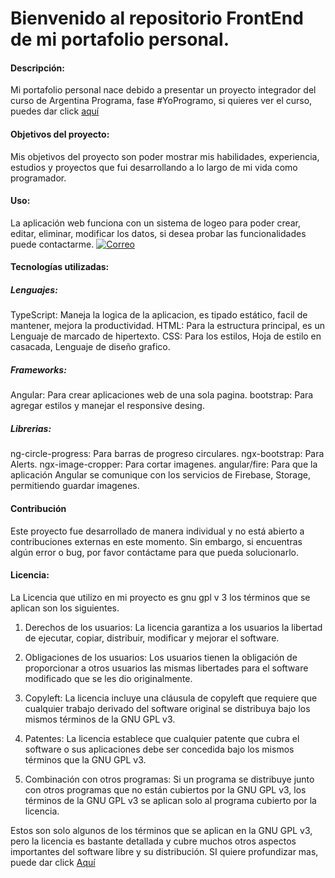 # Bienvenido al repositorio FrontEnd de mi portafolio personal.
#### Descripción:

Mi portafolio personal nace debido a presentar un proyecto integrador del curso de Argentina Programa, fase #YoProgramo, si quieres ver el curso, puedes dar click [aquí](https://www.argentina.gob.ar/economia/conocimiento/argentina-programa "aquí")
####  Objetivos del proyecto:
Mis objetivos del proyecto son poder mostrar mis habilidades, experiencia, estudios y proyectos que fui desarrollando a lo largo de mi vida como programador. 
####  Uso:
La aplicación web funciona con un sistema de logeo para poder crear, editar, eliminar, modificar los datos, si desea probar las funcionalidades puede contactarme.
[![Correo](https://img.shields.io/badge/Correo%20electrónico-%40Matiasdantemar%40hotmail.com-blue)](mailto:matiasdantemar@hotmail.com)

#### Tecnologías utilizadas:
##### Lenguajes:
TypeScript: Maneja la logica de la aplicacion, es tipado estático, facil de mantener, mejora la productividad.
HTML: Para la estructura principal, es un Lenguaje de marcado de hipertexto.
CSS:  Para los estilos, Hoja de estilo en casacada, Lenguaje de diseño grafico.
##### Frameworks:
Angular: Para crear aplicaciones web de una sola pagina.
bootstrap: Para agregar estilos y manejar el responsive desing.
#####  Librerias:
ng-circle-progress: Para barras de progreso circulares.
ngx-bootstrap: Para Alerts.
ngx-image-cropper: Para cortar imagenes.
angular/fire:  Para que la aplicación Angular se comunique con los servicios de Firebase, Storage, permitiendo guardar imagenes.
#### Contribución
Este proyecto fue desarrollado de manera individual y no está abierto a contribuciones externas en este momento. Sin embargo, si encuentras algún error o bug, por favor contáctame para que pueda solucionarlo.
#### Licencia:  
La Licencia que utilizo en mi proyecto es gnu gpl v 3 los términos que se aplican son los siguientes. 
1. Derechos de los usuarios: La licencia garantiza a los usuarios la libertad de ejecutar, copiar, distribuir, modificar y mejorar el software.
3. Obligaciones de los usuarios: Los usuarios tienen la obligación de proporcionar a otros usuarios las mismas libertades para el software modificado que se les dio originalmente.

5. Copyleft: La licencia incluye una cláusula de copyleft que requiere que cualquier trabajo derivado del software original se distribuya bajo los mismos términos de la GNU GPL v3.

7. Patentes: La licencia establece que cualquier patente que cubra el software o sus aplicaciones debe ser concedida bajo los mismos términos que la GNU GPL v3.

9. Combinación con otros programas: Si un programa se distribuye junto con otros programas que no están cubiertos por la GNU GPL v3, los términos de la GNU GPL v3 se aplican solo al programa cubierto por la licencia.

Estos son solo algunos de los términos que se aplican en la GNU GPL v3, pero la licencia es bastante detallada y cubre muchos otros aspectos importantes del software libre y su distribución. SI quiere profundizar mas, puede dar click [Aquí](https://www.gnu.org/licenses/gpl-3.0.en.html "Aquí")